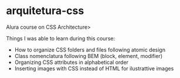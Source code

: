 # arquitetura-css

Alura course on CSS Architecture>

Things I was able to learn during this course:

- How to organize CSS folders and files following atomic design
- Class nomenclatura following BEM (block, element, modifier)
- Organizing CSS attributes in alphabetical order
- Inserting images with CSS instead of HTML for ilustrattive images
